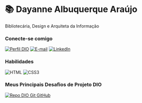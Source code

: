 # 📚 Dayanne Albuquerque Araújo

Bibliotecária, Design e Arquiteta da Informação

### Conecte-se comigo

[![Perfil DIO](https://img.shields.io/badge/-Meu%20Perfil%20na%20DIO-30A3DC?style=for-the-badge)]([https://www.dio.me/users/matheusoliveira7227](https://dio.me/users/dayanneaaaraujo))
[![E-mail](https://img.shields.io/badge/-Email-000?style=for-the-badge&logo=microsoft-outlook&logoColor=E94D5F)](mailto:dayanneaaaraujo@gmail.com)
[![LinkedIn](https://img.shields.io/badge/-LinkedIn-000?style=for-the-badge&logo=linkedin&logoColor=30A3DC)]([https://www.linkedin.com/in/matheus-oliveira-monteiro-3a5b8925a/](https://www.linkedin.com/in/dayanne-ara%C3%BAjo-a187ba6b/))

### Habilidades

![HTML](https://img.shields.io/badge/HTML-000?style=for-the-badge&logo=html5&logoColor=30A3DC)
![CSS3](https://img.shields.io/badge/CSS3-000?style=for-the-badge&logo=css3&logoColor=E94D5F)

### Meus Principais Desafios de Projeto DIO

[![Repo DIO Git GitHub](https://github-readme-stats.vercel.app/api/pin/?username=elidianaandrade&repo=dio-lab-open-source&bg_color=000&border_color=30A3DC&show_icons=true&icon_color=30A3DC&title_color=E94D5F&text_color=FFF)](https://github.com/elidianaandrade/dio-lab-open-source)
